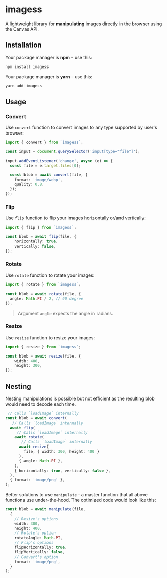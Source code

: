 # imagess

A lightweight library for **manipulating** images directly in the browser using the Canvas API.

## Installation

Your package manager is **npm** - use this:
```bash
npm install imagess
```

Your package manager is **yarn** - use this:

```bash
yarn add imagess
```

## Usage


### Convert 

Use `convert` function to convert images to any type supported by user's browser:

```ts
import { convert } from `imagess`;

const input = document.querySelector('input[type="file"]');

input.addEventListener('change', async (e) => {
  const file = e.target.files[0];

  const blob = await convert(file, {
    format: 'image/webp',
    quality: 0.8,
  });
});
```

### Flip

Use `flip` function to flip your images horizontally or/and vertically:

```ts
import { flip } from `imagess`;

const blob = await flip(file, {
    horizontally: true,
    vertically: false,
});
```

### Rotate

Use `rotate` function to rotate your images:

```ts
import { rotate } from `imagess`;

const blob = await rotate(file, {
  angle: Math.PI / 2, // 90 degree
});
```

> Argument `angle` expects the angle in radians.

### Resize

Use `resize` function to resize your images:

```ts
import { resize } from `imagess`;

const blob = await resize(file, {
    width: 400,
    height: 300,
});
```

## Nesting

Nesting manipulations is possible but not efficient as the resulting blob would need to decode each time.

```ts
 // Calls `loadImage` internally
const blob = await convert(
   // Calls `loadImage` internally
  await flip(
     // Calls `loadImage` internally
    await rotate(
       // Calls `loadImage` internally
      await resize(
        file, { width: 300, height: 400 }
      ),
      { angle: Math.PI },
    ),
    { horizontally: true, vertically: false },
  ), 
  { format: 'image/png' },
);
```

Better solutions to use `manipulate` - a master function that all above functions use under-the-hood. The optimized code would look like this:

```ts
const blob = await manipulate(file,
  {
    // Resize's options
    width: 300,
    height: 400,
    // Rotate's option
    rotateAngle: Math.PI,
    // Flip's options
    flipHorizontally: true,
    flipVertically: false,
    // Convert's option
    format: 'image/png',
  }
);
```
